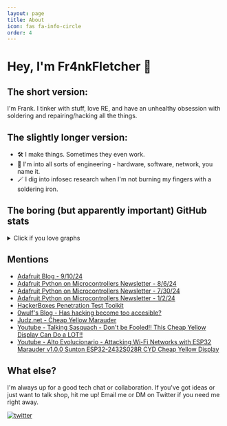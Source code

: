 ```yaml
---
layout: page
title: About
icon: fas fa-info-circle
order: 4
---
```

# Hey, I'm Fr4nkFletcher 🐲

## The short version:
I'm Frank. I tinker with stuff, love RE, and have an unhealthy obsession with soldering and repairing/hacking all the things.

## The slightly longer version:
- 🛠 I make things. Sometimes they even work.
- 🔮 I'm into all sorts of engineering - hardware, software, network, you name it.
- 🪄 I dig into infosec research when I'm not burning my fingers with a soldering iron.

## The boring (but apparently important) GitHub stats

<details>
  <summary>Click if you love graphs</summary>
  <p align="left">
    <img src="http://github-profile-summary-cards.vercel.app/api/cards/profile-details?username=Fr4nkFletcher&theme=transparent" />
    <img src="https://github-readme-streak-stats.herokuapp.com/?user=Fr4nkFletcher&hide_border=true&card_width=338&theme=transparent" />
    <img src="http://github-profile-summary-cards.vercel.app/api/cards/stats?username=Fr4nkFletcher&theme=transparent" />
  </p>
</details>

## Mentions

 - [Adafruit Blog - 9/10/24](https://blog.adafruit.com/2024/09/10/cheap-yellow-display-web-flasher/)
 - [Adafruit Python on Microcontrollers Newsletter - 8/6/24](https://blog.adafruit.com/2024/08/06/icymi-python-on-microcontrollers-newsletter-circuitpython-day-2024-a-micropython-computer-and-much-more-circuitpython-python-micropython-icymi-raspberry_pi/#:~:text=An%20Adafruit%20Matrix%20Portal%20weather%20station)
 - [Adafruit Python on Microcontrollers Newsletter - 7/30/24](https://blog.adafruit.com/2024/07/30/icymi-python-on-microcontrollers-newsletter-arduino-turns-to-zephyr-projects-galore-and-more-circuitpython-python-micropython-icymi-raspberry_pi/#:~:text=An%20Adafruit%20MatrixPortal%20M4%20project%20to%20display%20scrolling%20text%20on%20an%20LED%20matrix%20with%20messages%20fetched%20from%20a%20Telegram%20bot)
 - [Adafruit Python on Microcontrollers Newsletter - 1/2/24](https://blog.adafruit.com/2024/01/02/icymi-python-on-microcontrollers-newsletter-micropython-v1-22-0-is-out-freertos-adds-multiprocessing-and-much-more-circuitpython-python-micropython-icymi-raspberry_pi/#:~:text=Using%20an%20Adafruit%20ItsyBitsy%20M4%20with%20CircuitPython%20and%20Microsoft's%20MakeCode)
  - [HackerBoxes Penetration Test Toolkit](https://hackerboxes.com/collections/workshops/products/penetration-test-toolkit#:~:text=CYD%20Marauder)
  - [0wulf's Blog - Has hacking become too accesible?](https://0wulf.github.io/blog/esp32marauder.html)
  - [Judz.net - Cheap Yellow Marauder](https://judz.net/wifi_security/2024/04/16/CheapYellowDisplay.html)
  - [Youtube - Talking Sasquach - Don't be Fooled!! This Cheap Yellow Display Can Do a LOT!!](https://www.youtube.com/watch?v=PsqMCoCTgTg)
  - [Youtube - Alto Evolucionario - Attacking Wi-Fi Networks with ESP32 Marauder v1.0.0 Sunton ESP32-2432S028R CYD Cheap Yellow Display](https://www.youtube.com/watch?v=v-NNOx5yRyc)
## What else?

I'm always up for a good tech chat or collaboration. If you've got ideas or just want to talk shop, hit me up! Email me or DM on Twitter if you need me right away.

[![twitter](https://img.shields.io/badge/follow-Fr4nkFletcher-blue?style=flat&logo=Twitter)](https://twitter.com/Fr4nkFletcher)




